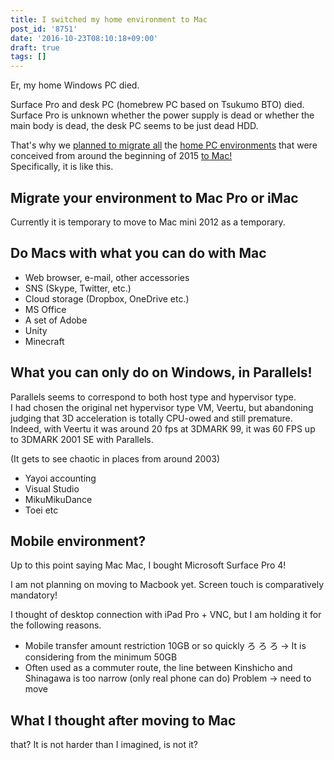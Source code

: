 ```yaml
---
title: I switched my home environment to Mac
post_id: '8751'
date: '2016-10-23T08:10:18+09:00'
draft: true
tags: []
---
```


Er, my home Windows PC died.

Surface Pro and desk PC (homebrew PC based on Tsukumo BTO) died.  
Surface Pro is unknown whether the power supply is dead or whether the main body is dead, the desk PC seems to be just dead HDD.

That's why we [planned to migrate all](https://twitter.com/danmaq/status/786926861414572033) the [home PC environments](https://twitter.com/danmaq/status/786926861414572033) that were conceived from around the beginning of 2015 [to Mac!](https://twitter.com/danmaq/status/786926861414572033)  
Specifically, it is like this.

## Migrate your environment to Mac Pro or iMac

Currently it is temporary to move to Mac mini 2012 as a temporary.

## Do Macs with what you can do with Mac

*   Web browser, e-mail, other accessories
*   SNS (Skype, Twitter, etc.)
*   Cloud storage (Dropbox, OneDrive etc.)
*   MS Office
*   A set of Adobe
*   Unity
*   Minecraft

## What you can only do on Windows, in Parallels!

Parallels seems to correspond to both host type and hypervisor type.  
I had chosen the original net hypervisor type VM, Veertu, but abandoning judging that 3D acceleration is totally CPU-owed and still premature. Indeed, with Veertu it was around 20 fps at 3DMARK 99, it was 60 FPS up to 3DMARK 2001 SE with Parallels.

(It gets to see chaotic in places from around 2003)

*   Yayoi accounting
*   Visual Studio
*   MikuMikuDance
*   Toei etc

## Mobile environment?

Up to this point saying Mac Mac, I bought Microsoft Surface Pro 4!

I am not planning on moving to Macbook yet. Screen touch is comparatively mandatory!

I thought of desktop connection with iPad Pro + VNC, but I am holding it for the following reasons.

*   Mobile transfer amount restriction 10GB or so quickly ろ ろ ろ → It is considering from the minimum 50GB
*   Often used as a commuter route, the line between Kinshicho and Shinagawa is too narrow (only real phone can do) Problem → need to move

## What I thought after moving to Mac

that? It is not harder than I imagined, is not it?
